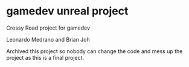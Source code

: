 # gamedev unreal project
 Crossy Road project for gamedev
 
 Leonardo Medrano and Brian Joh

 Archived this project so nobody can change the code and mess up the project as this is a final project.
